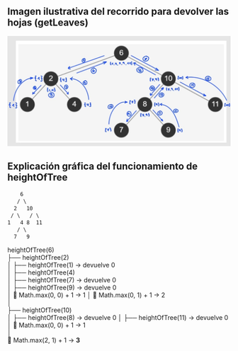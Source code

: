 ## Imagen ilustrativa del recorrido para devolver las hojas (getLeaves)

<img src="../../../../img/recorridoHojas.jpg">

## Explicación gráfica del funcionamiento de heightOfTree

        6
       / \
      2   10
     / \   / \
    1   4 8  11
       / \
      7   9

heightOfTree(6)  
├── heightOfTree(2)  
│   ├── heightOfTree(1) → devuelve 0  
│   ├── heightOfTree(4)  
│       ├── heightOfTree(7) → devuelve 0  
│       ├── heightOfTree(9) → devuelve 0  
│       🔄 Math.max(0, 0) + 1 → 1
│   🔄 Math.max(0, 1) + 1 → 2  
│  
├── heightOfTree(10)  
│   ├── heightOfTree(8) → devuelve 0
│   ├── heightOfTree(11) → devuelve 0  
│   🔄 Math.max(0, 0) + 1 → 1  
│  
🔄 Math.max(2, 1) + 1 → **3**